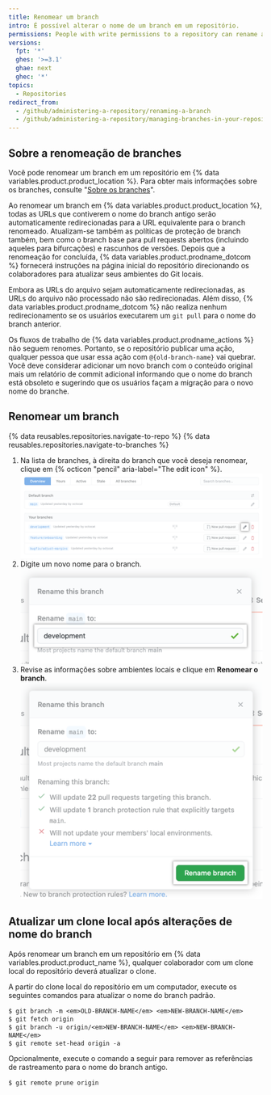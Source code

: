 ```yaml
---
title: Renomear um branch
intro: É possível alterar o nome de um branch em um repositório.
permissions: People with write permissions to a repository can rename a branch in the repository. People with admin permissions can rename the default branch.
versions:
  fpt: '*'
  ghes: '>=3.1'
  ghae: next
  ghec: '*'
topics:
  - Repositories
redirect_from:
  - /github/administering-a-repository/renaming-a-branch
  - /github/administering-a-repository/managing-branches-in-your-repository/renaming-a-branch
---
```


## Sobre a renomeação de branches

Você pode renomear um branch em um repositório em {% data variables.product.product_location %}. Para obter mais informações sobre os branches, consulte "[Sobre os branches](/github/collaborating-with-issues-and-pull-requests/about-branches)".

Ao renomear um branch em {% data variables.product.product_location %}, todas as URLs que contiverem o nome do branch antigo serão automaticamente redirecionadas para a URL equivalente para o branch renomeado. Atualizam-se também as políticas de proteção de branch também, bem como o branch base para pull requests abertos (incluindo aqueles para bifurcações) e rascunhos de versões. Depois que a renomeação for concluída, {% data variables.product.prodname_dotcom %} fornecerá instruções na página inicial do repositório direcionando os colaboradores para atualizar seus ambientes do Git locais.

Embora as URLs do arquivo sejam automaticamente redirecionadas, as URLs do arquivo não processado não são redirecionadas. Além disso, {% data variables.product.prodname_dotcom %} não realiza nenhum redirecionamento se os usuários executarem um `git pull` para o nome do branch anterior.

Os fluxos de trabalho de {% data variables.product.prodname_actions %} não seguem renomes. Portanto, se o repositório publicar uma ação, qualquer pessoa que usar essa ação com `@{old-branch-name}` vai quebrar. Você deve considerar adicionar um novo branch com o conteúdo original mais um relatório de commit adicional informando que o nome do branch está obsoleto e sugerindo que os usuários façam a migração para o novo nome do branche.

## Renomear um branch

{% data reusables.repositories.navigate-to-repo %}
{% data reusables.repositories.navigate-to-branches %}
1. Na lista de branches, à direita do branch que você deseja renomear, clique em {% octicon "pencil" aria-label="The edit icon" %}. ![Ícone do lápis à direita do branch que você deseja renomear](/assets/images/help/branch/branch-rename-edit.png)
1. Digite um novo nome para o branch. ![Campo de texto para digitar o novo nome do branch](/assets/images/help/branch/branch-rename-type.png)
1. Revise as informações sobre ambientes locais e clique em **Renomear o branch**. ![Informações de ambiente local e botão para "Renomear o branch"](/assets/images/help/branch/branch-rename-rename.png)

## Atualizar um clone local após alterações de nome do branch

Após renomear um branch em um repositório em {% data variables.product.product_name %}, qualquer colaborador com um clone local do repositório deverá atualizar o clone.

A partir do clone local do repositório em um computador, execute os seguintes comandos para atualizar o nome do branch padrão.

```shell
$ git branch -m <em>OLD-BRANCH-NAME</em> <em>NEW-BRANCH-NAME</em>
$ git fetch origin
$ git branch -u origin/<em>NEW-BRANCH-NAME</em> <em>NEW-BRANCH-NAME</em>
$ git remote set-head origin -a
```

Opcionalmente, execute o comando a seguir para remover as referências de rastreamento para o nome do branch antigo.
```
$ git remote prune origin
```
